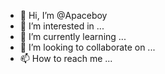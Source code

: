 - 👋 Hi, I’m @Apaceboy
- 👀 I’m interested in ...
- 🌱 I’m currently learning ...
- 💞️ I’m looking to collaborate on ...
- 📫 How to reach me ...

<!---
Apaceboy/Apaceboy is a ✨ special ✨ repository because its `README.md` (this file) appears on your GitHub profile.
You can click the Preview link to take a look at your changes.
--->
